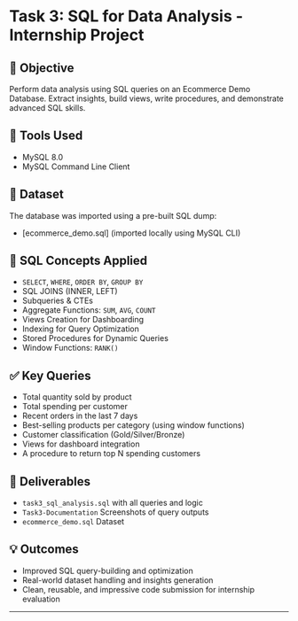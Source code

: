 # Task 3: SQL for Data Analysis - Internship Project

## 📌 Objective
Perform data analysis using SQL queries on an Ecommerce Demo Database. Extract insights, build views, write procedures, and demonstrate advanced SQL skills.

## 🧰 Tools Used
- MySQL 8.0
- MySQL Command Line Client

## 📁 Dataset
The database was imported using a pre-built SQL dump:
- [ecommerce_demo.sql] (imported locally using MySQL CLI)

## 📜 SQL Concepts Applied
- `SELECT`, `WHERE`, `ORDER BY`, `GROUP BY`
- SQL JOINS (INNER, LEFT)
- Subqueries & CTEs
- Aggregate Functions: `SUM`, `AVG`, `COUNT`
- Views Creation for Dashboarding
- Indexing for Query Optimization
- Stored Procedures for Dynamic Queries
- Window Functions: `RANK()`

## ✅ Key Queries
- Total quantity sold by product
- Total spending per customer
- Recent orders in the last 7 days
- Best-selling products per category (using window functions)
- Customer classification (Gold/Silver/Bronze)
- Views for dashboard integration
- A procedure to return top N spending customers

## 📎 Deliverables
- `task3_sql_analysis.sql` with all queries and logic
-  `Task3-Documentation` Screenshots of query outputs
-  `ecommerce_demo.sql` Dataset


## 💡 Outcomes
- Improved SQL query-building and optimization
- Real-world dataset handling and insights generation
- Clean, reusable, and impressive code submission for internship evaluation


---

